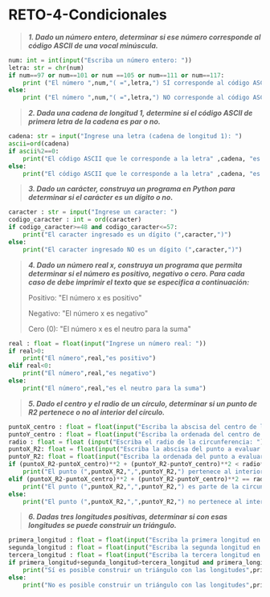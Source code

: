 # RETO-4-Condicionales
>***1. Dado un número entero, determinar si ese número corresponde al código ASCII de una vocal minúscula.***
```python
num: int = int(input("Escriba un número entero: "))
letra: str = chr(num)
if num==97 or num==101 or num ==105 or num==111 or num==117:
    print ("El número ",num,"( =",letra,") SÍ corresponde al código ASCII de una vocal en minúscula")
else:
    print ("El número ",num,"( =",letra,") NO corresponde al código ASCII de una vocal en minúscula")
```
>***2. Dada una cadena de longitud 1, determine si el código ASCII de primera letra de la cadena es par o no.***
```python
cadena: str = input("Ingrese una letra (cadena de longitud 1): ")
ascii=ord(cadena)
if ascii%2==0:
    print("El código ASCII que le corresponde a la letra" ,cadena, "es un número par (",ascii,")")
else:
    print("El código ASCII que le corresponde a la letra" ,cadena, "es un número impar (",ascii,")")
```
>***3. Dado un carácter, construya un programa en Python para determinar si el carácter es un dígito o no.***
```python
caracter : str = input("Ingrese un caracter: ")
codigo_caracter : int = ord(caracter)
if codigo_caracter>=48 and codigo_caracter<=57:
    print("El caracter ingresado es un dígito (",caracter,")")
else:
    print("El caracter ingresado NO es un dígito (",caracter,")")
```
>***4. Dado un número real x, construya un programa que permita determinar si el número es positivo, negativo o cero. Para cada caso de debe imprimir el texto que se especifica a continuación:***
>
>Positivo: "El número x es positivo"
>
>Negativo: "El número x es negativo"
>
>Cero (0): "El número x es el neutro para la suma"
```python
real : float = float(input("Ingrese un número real: "))
if real>0:
    print("El número",real,"es positivo")
elif real<0:
    print("El número",real,"es negativo")
else:
    print("El número",real,"es el neutro para la suma")
```
>***5. Dado el centro y el radio de un círculo, determinar si un punto de R2 pertenece o no al interior del círculo.***
```python
puntoX_centro : float = float(input("Escriba la abscisa del centro de la circunferencia: "))
puntoY_centro : float = float(input("Escriba la ordenada del centro de la circunferencia: "))
radio : float = float (input("Escriba el radio de la circunferencia: "))
puntoX_R2: float = float(input("Escriba la abscisa del punto a evaluar: "))
puntoY_R2: float = float(input("Escriba la ordenada del punto a evaluar: "))
if (puntoX_R2-puntoX_centro)**2 + (puntoY_R2-puntoY_centro)**2 < radio**2:
    print("El punto (",puntoX_R2,",",puntoY_R2,") pertenece al interior de la circunferencia")
elif (puntoX_R2-puntoX_centro)**2 + (puntoY_R2-puntoY_centro)**2 == radio**2:
    print("El punto (",puntoX_R2,",",puntoY_R2,") es parte de la circunferencia")
else:
    print("El punto (",puntoX_R2,",",puntoY_R2,") no pertenece al interior de la circunferencia")
```
>***6. Dadas tres longitudes positivas, determinar si con esas longitudes se puede construir un triángulo.***
```python
primera_longitud : float = float(input("Escriba la primera longitud en centímetros: "))
segunda_longitud : float = float(input("Escriba la segunda longitud en centímetros: "))
tercera_longitud : float = float(input("Escriba la tercera longitud en centímetros: "))
if primera_longitud+segunda_longitud>tercera_longitud and primera_longitud+tercera_longitud>segunda_longitud and segunda_longitud+tercera_longitud>primera_longitud:
    print("Sí es posible construir un triángulo con las longitudes",primera_longitud,",",segunda_longitud,"y",tercera_longitud)
else:
    print("No es posible construir un triángulo con las longitudes",primera_longitud,",",segunda_longitud,"y",tercera_longitud)
```

